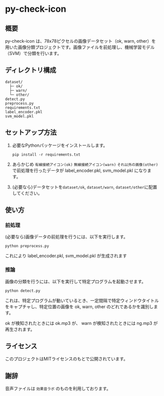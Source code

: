 # py-check-icon

## 概要
py-check-icon は、78x78ピクセルの画像データセット（ok, warn, other）を用いた画像分類プロジェクトです。画像ファイルを前処理し、機械学習モデル（SVM）で分類を行います。

## ディレクトリ構成
```
dataset/
  ├─ ok/
  ├─ warn/
  └─ other/
detect.py
preprocess.py
requirements.txt
label_encoder.pkl
svm_model.pkl
```

## セットアップ方法

1. 必要なPythonパッケージをインストールします。
   ```
   pip install -r requirements.txt
   ```

2. あらかじめ `有線接続アイコン(ok)` `無線接続アイコン(warn)` `それ以外の画像(other)` で前処理を行ったデータが label_encoder.pkl, svm_model.pkl になります。

3. (必要なら)データセットを`dataset/ok`, `dataset/warn`, `dataset/other`に配置してください。

## 使い方

### 前処理

(必要なら)画像データの前処理を行うには、以下を実行します。

```
python preprocess.py
```

これにより label_encoder.pkl, svm_model.pkl が生成されます

### 推論

画像の分類を行うには、以下を実行して特定プログラムを起動させます。

```
python detect.py
```

これは、特定プログラムが動いているとき、一定間隔で特定ウィンドウタイトルをキャプチャし、特定位置の画像を ok, warn, other のどれであるかを識別します。

ok が検知されたときには ok.mp3 が、 warn が検知されたときには ng.mp3 が再生されます。

## ライセンス

このプロジェクトはMITライセンスのもとで公開されています。

## 謝辞

音声ファイルは `効果音ラボ` のものを利用しております。